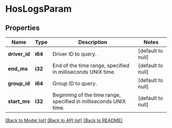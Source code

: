 # HosLogsParam

## Properties
Name | Type | Description | Notes
------------ | ------------- | ------------- | -------------
**driver_id** | **i64** | Driver ID to query. | [default to null]
**end_ms** | **i32** | End of the time range, specified in milliseconds UNIX time. | [default to null]
**group_id** | **i64** | Group ID to query. | [default to null]
**start_ms** | **i32** | Beginning of the time range, specified in milliseconds UNIX time. | [default to null]

[[Back to Model list]](../README.md#documentation-for-models) [[Back to API list]](../README.md#documentation-for-api-endpoints) [[Back to README]](../README.md)


